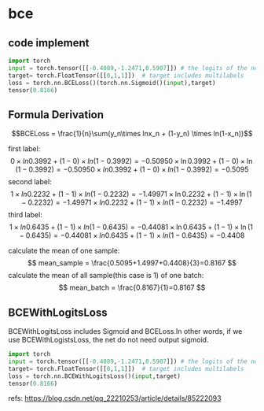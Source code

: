 # bce


## code implement
```python
import torch
input = torch.tensor([[-0.4089,-1.2471,0.5907]]) # the logits of the net of one sample
target= torch.FloatTensor([[0,1,1]])  # target includes multilabels
loss = torch.nn.BCELoss()(torch.nn.Sigmoid()(input),target)
tensor(0.8166)
```


## Formula Derivation
$$BCELoss = \frac{1}{n}\sum(y_n\times lnx_n + (1-y_n) \times ln(1-x_n))$$

first label:
$$
0 × ln ⁡ 0.3992 + ( 1 − 0 ) × ln ⁡ ( 1 − 0.3992 ) = − 0.5095 0 \times \ln 0.3992+ (1-0) \times \ln (1-0.3992)=-0.50950×ln0.3992+(1−0)×ln(1−0.3992)=−0.5095
$$
second label:
$$
1 × ln ⁡ 0.2232 + ( 1 − 1 ) × ln ⁡ ( 1 − 0.2232 ) = − 1.4997 1 \times \ln 0.2232+ (1-1) \times \ln (1-0.2232)=-1.49971×ln0.2232+(1−1)×ln(1−0.2232)=−1.4997
$$
third label:
$$
1 × ln ⁡ 0.6435 + ( 1 − 1 ) × ln ⁡ ( 1 − 0.6435 ) = − 0.4408 1 \times \ln 0.6435+ (1-1) \times \ln (1-0.6435)=-0.44081×ln0.6435+(1−1)×ln(1−0.6435)=−0.4408
$$

calculate the mean of one sample:
$$
mean_sample = \frac{0.5095+1.4997+0.4408}{3}=0.8167
$$
calculate the mean of all sample(this case is 1) of one batch:
$$
mean_batch = \frac{0.8167}{1}=0.8167
$$


## BCEWithLogitsLoss
BCEWithLogitsLoss includes Sigmoid and BCELoss.In other words, if we use BCEWithLogistsLoss, the net do not need output sigmoid. 

```python
import torch
input = torch.tensor([[-0.4089,-1.2471,0.5907]]) # the logits of the net of one sample
target= torch.FloatTensor([[0,1,1]])  # target includes multilabels
loss = torch.nn.BCEWithLogitsLoss()(input,target)
tensor(0.8166)
```

refs:
https://blog.csdn.net/qq_22210253/article/details/85222093